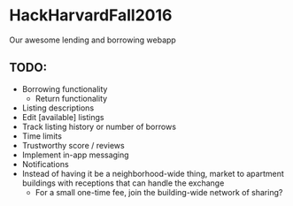# HackHarvardFall2016
Our awesome lending and borrowing webapp

## TODO:
* Borrowing functionality
  * Return functionality
* Listing descriptions
* Edit [available] listings
* Track listing history or number of borrows
* Time limits
* Trustworthy score / reviews
* Implement in-app messaging
* Notifications
* Instead of having it be a neighborhood-wide thing, market to apartment buildings with receptions that can handle the exchange
  * For a small one-time fee, join the building-wide network of sharing?
